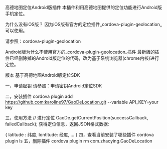 高德地图定位Android版插件
本插件利用高德地图提供的定位功能进行Android版手机定位。

为什么没有iOS版？
因为iOS版有官方的定位插件_cordova-plugin-geolocation_可以使用。

请参照：cordova-plugin-geolocation

Android版为什么不使用官方的_cordova-plugin-geolocation_插件
最新版的插件已经删除掉的Android版定位的代码，改为基于系统浏览器(chrome内核)进行定位。

版本
基于高德地图Android版定位SDK

一，申请密钥
请参照：申请密钥Android定位SDK

二，安装插件
cordova plugin add https://github.com:karoline97/GaoDeLocation.git --variable API_KEY=your key

三，使用方法
// 进行定位
GaoDe.getCurrentPosition(successCallback, failedCallback);
获得定位信息，返回JSON格式数据:

{
  latitude : 纬度,
  lontitude: 经度,
  ...
}
四，查看当前安装了哪些插件
cordova plugin ls
五，删除插件
cordova plugin rm com.zhaoying.GaoDeLocation